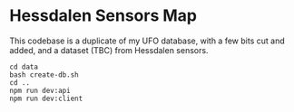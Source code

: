 # Hessdalen Sensors Map

This codebase is a duplicate of my UFO database, with a few bits cut and added, and a dataset (TBC) from Hessdalen sensors.

    cd data
    bash create-db.sh
    cd ..
    npm run dev:api 
    npm run dev:client
